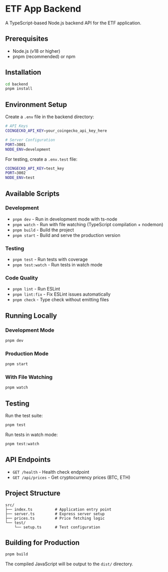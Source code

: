 # ETF App Backend

A TypeScript-based Node.js backend API for the ETF application.

## Prerequisites

- Node.js (v18 or higher)
- pnpm (recommended) or npm

## Installation

```bash
cd backend
pnpm install
```

## Environment Setup

Create a `.env` file in the backend directory:

```bash
# API Keys
COINGECKO_API_KEY=your_coingecko_api_key_here

# Server Configuration
PORT=3001
NODE_ENV=development
```

For testing, create a `.env.test` file:

```bash
COINGECKO_API_KEY=test_key
PORT=3002
NODE_ENV=test
```

## Available Scripts

### Development
- `pnpm dev` - Run in development mode with ts-node
- `pnpm watch` - Run with file watching (TypeScript compilation + nodemon)
- `pnpm build` - Build the project
- `pnpm start` - Build and serve the production version

### Testing
- `pnpm test` - Run tests with coverage
- `pnpm test:watch` - Run tests in watch mode

### Code Quality
- `pnpm lint` - Run ESLint
- `pnpm lint:fix` - Fix ESLint issues automatically
- `pnpm check` - Type check without emitting files

## Running Locally

### Development Mode
```bash
pnpm dev
```

### Production Mode
```bash
pnpm start
```

### With File Watching
```bash
pnpm watch
```

## Testing

Run the test suite:
```bash
pnpm test
```

Run tests in watch mode:
```bash
pnpm test:watch
```

## API Endpoints

- `GET /health` - Health check endpoint
- `GET /api/prices` - Get cryptocurrency prices (BTC, ETH)

## Project Structure

```
src/
├── index.ts          # Application entry point
├── server.ts         # Express server setup
├── prices.ts         # Price fetching logic
└── test/
    └── setup.ts      # Test configuration
```

## Building for Production

```bash
pnpm build
```

The compiled JavaScript will be output to the `dist/` directory. 